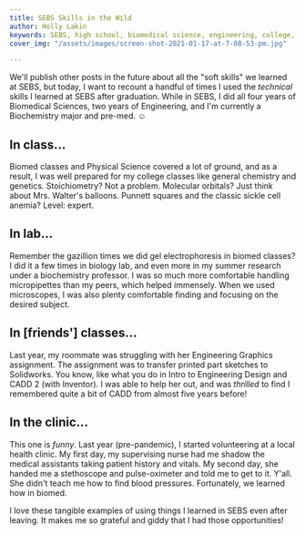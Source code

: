 ```yaml
---
title: SEBS Skills in the Wild
author: Holly Lakin
keywords: SEBS, high school, biomedical science, engineering, college, premed
cover_img: "/assets/images/screen-shot-2021-01-17-at-7-08-53-pm.jpg"

---
```

We'll publish other posts in the future about all the "soft skills" we learned at SEBS, but today, I want to recount a handful of times I used the _technical_ skills I learned at SEBS after graduation. While in SEBS, I did all four years of Biomedical Sciences, two years of Engineering, and I'm currently a Biochemistry major and pre-med. ☺️

## In class...

Biomed classes and Physical Science covered a lot of ground, and as a result, I was well prepared for my college classes like general chemistry and genetics. Stoichiometry? Not a problem. Molecular orbitals? Just think about Mrs. Walter's balloons. Punnett squares and the classic sickle cell anemia? Level: expert.

## In lab...

Remember the gazillion times we did gel electrophoresis in biomed classes? I did it a few times in biology lab, and even more in my summer research under a biochemistry professor. I was so much more comfortable handling micropipettes than my peers, which helped immensely. When we used microscopes, I was also plenty comfortable finding and focusing on the desired subject.

## In \[friends'\] classes...

Last year, my roommate was struggling with her Engineering Graphics assignment. The assignment was to transfer printed part sketches to Solidworks. You know, like what you do in Intro to Engineering Design and CADD 2 (with Inventor). I was able to help her out, and was _thrilled_ to find I remembered quite a bit of CADD from almost five years before!

## In the clinic...

This one is _funny_. Last year (pre-pandemic), I started volunteering at a local health clinic. My first day, my supervising nurse had me shadow the medical assistants taking patient history and vitals. My second day, she handed me a stethoscope and pulse-oximeter and told me to get to it. Y'all. She didn't teach me how to find blood pressures. Fortunately, we learned how in biomed.

I love these tangible examples of using things I learned in SEBS even after leaving. It makes me so grateful and giddy that I had those opportunities!